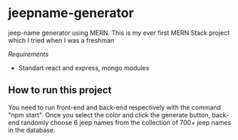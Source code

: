 # jeepname-generator
jeep-name generator using MERN.
This is my ever first MERN Stack project which I tried when I was a freshman

*Requirements*
- Standart react and express, mongo modules

How to run this project
-----
You need to run front-end and back-end respectively with the command "npm start".
Once you select the color and click the generate button, back-end randomly choose 6 jeep names from the collection of 700+ jeep names in the database.

